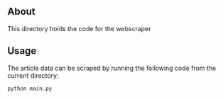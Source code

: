 ## About

This directory holds the code for the webscraper

## Usage

The article data can be scraped by running the following code from the current directory:

```bash
python main.py
```
